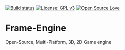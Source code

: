 [![Build status](https://ci.appveyor.com/api/projects/status/kf3h26g2xi764ykx/branch/master?svg=true)](https://ci.appveyor.com/project/morathias/frame-engine/branch/master)
[![License: GPL v3](https://img.shields.io/badge/License-GPL%20v3-blue.svg)](http://www.gnu.org/licenses/gpl-3.0)
[![Open Source Love](https://badges.frapsoft.com/os/v1/open-source.svg?v=103)](https://github.com/ellerbrock/open-source-badges/)
# Frame-Engine

Open-Source, Multi-Platform, 3D, 2D Game engine
